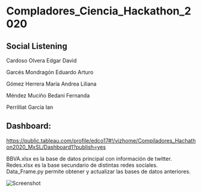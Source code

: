 # Compladores_Ciencia_Hackathon_2020

## Social Listening

Cardoso Olvera Edgar David

Garcés Mondragón Eduardo Arturo

Gómez Herrera María Andrea Liliana

Méndez Muciño Bedani Fernanda

Perrilliat García Ian

## Dashboard:
https://public.tableau.com/profile/edco17#!/vizhome/Compiladores_Hachathon2020_MxSL/Dashboard1?publish=yes


BBVA.xlsx es la base de datos principal con información de twitter.
Redes.xlsx es la base secundario de distintas redes sociales.
Data_Frame.py permite obtener y actualizar las bases de datos anteriores.

![Screenshot](dashboard.png)
